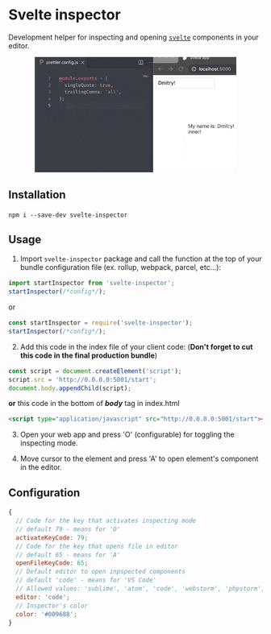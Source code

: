 # Svelte inspector

Development helper for inspecting and opening [`svelte`](https://github.com/sveltejs/svelte) components in your editor.

<p align="center">
  <img width="400px" src="sample.gif">
</p>

## Installation

`npm i --save-dev svelte-inspector`

## Usage

1. Import `svelte-inspector` package and call the function at the top of your bundle configuration file (ex. rollup, webpack, parcel, etc...):

```javascript
import startInspector from 'svelte-inspector';
startInspector(/*config*/);
```

or

```javascript
const startInspector = require('svelte-inspector');
startInspector(/*config*/);
```

2. Add this code in the index file of your client code: (**Don't forget to cut this code in the final production bundle**)

```javascript
const script = document.createElement('script');
script.src = 'http://0.0.0.0:5001/start';
document.body.appendChild(script);
```

**or** this code in the bottom of **_body_** tag in index.html

```html
<script type="application/javascript" src="http://0.0.0.0:5001/start"></script>
```

3. Open your web app and press 'O' (configurable) for toggling the inspecting mode.

4. Move cursor to the element and press 'A' to open element's component in the editor.

## Configuration

```javascript
{
  // Code for the key that activates inspecting mode
  // default 79 - means for 'O'
  activateKeyCode: 79;
  // Code for the key that opens file in editor
  // default 65 - means for 'A'
  openFileKeyCode: 65;
  // Default editor to open inpspected components
  // default 'code' - means for 'VS Code'
  // Allowed values: 'sublime', 'atom', 'code', 'webstorm', 'phpstorm', 'idea14ce', 'vim', 'emacs', 'visualstudio'
  editor: 'code';
  // Inspector's color
  color: '#009688';
}
```
